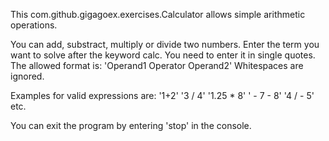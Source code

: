 This com.github.gigagoex.exercises.Calculator allows simple arithmetic operations.

You can add, substract, multiply or divide two numbers.
Enter the term you want to solve after the keyword calc. You need to enter it in single quotes.
The allowed format is:
'Operand1 Operator Operand2'
Whitespaces are ignored.

Examples for valid expressions are:
'1+2'
'3 / 4'
'1.25 * 8'
' - 7 - 8'
'4 / - 5'
etc.

You can exit the program by entering 'stop' in the console.